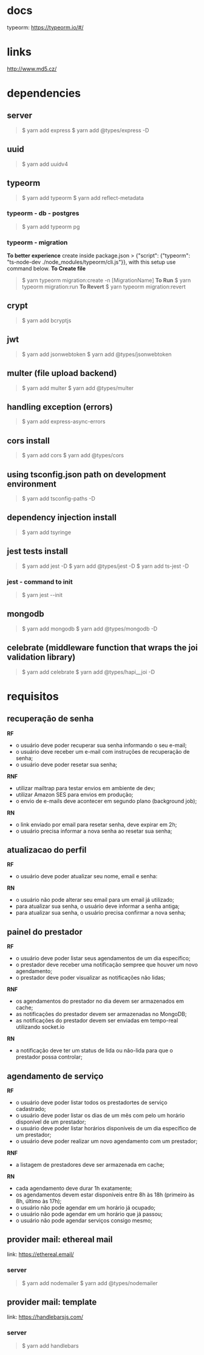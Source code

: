 # docs

typeorm: https://typeorm.io/#/

# links

http://www.md5.cz/

# dependencies

## server

> $ yarn add express
> $ yarn add @types/express -D

## uuid

> $ yarn add uuidv4

## typeorm

> $ yarn add typeorm
> $ yarn add reflect-metadata

### typeorm - db - postgres

> $ yarn add typeorm pg

### typeorm - migration

**To better experience** create inside package.json > {"script": {"typeorm": "ts-node-dev ./node_modules/typeorm/cli.js"}}, with this setup use command below.
**To Create file**
> $ yarn typeorm migration:create -n [MigrationName]
**To Run**
> $ yarn typeorm migration:run
**To Revert**
> $ yarn typeorm migration:revert

## crypt

> $ yarn add bcryptjs

## jwt

> $ yarn add jsonwebtoken
> $ yarn add @types/jsonwebtoken

## multer (file upload backend)

> $ yarn add multer
> $ yarn add @types/multer

## handling exception (errors)

> $ yarn add express-async-errors

## cors install

> $ yarn add cors
> $ yarn add @types/cors

## using tsconfig.json path on development environment

> $ yarn add tsconfig-paths -D

## dependency injection install

> $ yarn add tsyringe

## jest tests install

> $ yarn add jest -D
> $ yarn add @types/jest -D
> $ yarn add ts-jest -D

### jest - command to init

> $ yarn jest --init

## mongodb

> $ yarn add mongodb
> $ yarn add @types/mongodb -D

## celebrate (middleware function that wraps the joi validation library)

> $ yarn add celebrate
> $ yarn add @types/hapi__joi -D


# requisitos

## recuperação de senha

**RF**
- o usuário deve poder recuperar sua senha informando o seu e-mail;
- o usuário deve receber um e-mail com instruções de recuperação de senha;
- o usuário deve poder resetar sua senha;

**RNF**
- utilizar mailtrap para testar envios em ambiente de dev;
- utilizar Amazon SES para envios em produção;
- o envio de e-mails deve acontecer em segundo plano (background job);

**RN**
- o link enviado por email para resetar senha, deve expirar em 2h;
- o usuário precisa informar a nova senha ao resetar sua senha;

## atualizacao do perfil

**RF**
- o usuário deve poder atualizar seu nome, email e senha:

**RN**
- o usuário não pode alterar seu email para um email já utilizado;
- para atualizar sua senha, o usuário deve informar a senha antiga;
- para atualizar sua senha, o usuário precisa confirmar a nova senha;

## painel do prestador

**RF**
- o usuário deve poder listar seus agendamentos de um dia específico;
- o prestador deve receber uma notificação sempree que houver um novo agendamento;
- o prestador deve poder visualizar as notificações não lidas;

**RNF**
- os agendamentos do prestador no dia devem ser armazenados em cache;
- as notificações do prestador devem ser armazenadas no MongoDB;
- as notificações do prestador devem ser enviadas em tempo-real utilizando socket.io

**RN**
- a notificação deve ter um status de lida ou não-lida para que o prestador possa controlar;

## agendamento de serviço

**RF**
- o usuário deve poder listar todos os prestadortes de serviço cadastrado;
- o usuário deve poder listar os dias de um mês com pelo um horário disponível de um prestador;
- o usuário deve poder listar horários disponíveis de um dia específico de um prestador;
- o usuário deve poder realizar um novo agendamento com um prestador;

**RNF**
- a listagem de prestadores deve ser armazenada em cache;

**RN**
- cada agendamento deve durar 1h exatamente;
- os agendamentos devem estar disponíveis entre 8h às 18h (primeiro às 8h, último às 17h);
- o usuário não pode agendar em um horário já ocupado;
- o usuário não pode agendar em um horário que já passou;
- o usuário não pode agendar serviços consigo mesmo;


## provider mail: ethereal mail
link: https://ethereal.email/

### server
> $ yarn add nodemailer
> $ yarn add @types/nodemailer

## provider mail:  template
link: https://handlebarsjs.com/

### server
> $ yarn add handlebars
